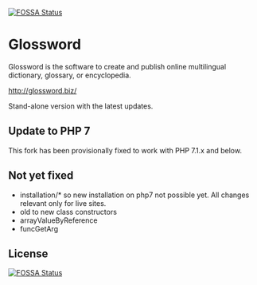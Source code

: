 [![FOSSA Status](https://app.fossa.io/api/projects/git%2Bgithub.com%2Fglosswordteam%2FGlossword.svg?type=shield)](https://app.fossa.io/projects/git%2Bgithub.com%2Fglosswordteam%2FGlossword?ref=badge_shield)

Glossword
=========

Glossword is the software to create and publish online multilingual dictionary, glossary, or encyclopedia.

<http://glossword.biz/>

Stand-alone version with the latest updates.

Update to PHP 7
---------------
This fork has been provisionally fixed to work with PHP 7.1.x and below.

Not yet fixed
-------------
- installation/* so new installation on php7 not possible yet. All changes relevant only for live sites.
- old to new class constructors
- arrayValueByReference
- funcGetArg

## License
[![FOSSA Status](https://app.fossa.io/api/projects/git%2Bgithub.com%2Fglosswordteam%2FGlossword.svg?type=large)](https://app.fossa.io/projects/git%2Bgithub.com%2Fglosswordteam%2FGlossword?ref=badge_large)
